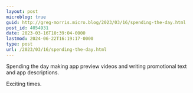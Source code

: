 ```yaml
---
layout: post
microblog: true
guid: http://greg-morris.micro.blog/2023/03/16/spending-the-day.html
post_id: 4054931
date: 2023-03-16T10:39:04-0000
lastmod: 2024-06-22T16:19:17-0000
type: post
url: /2023/03/16/spending-the-day.html
---
```

Spending the day making app preview videos and writing promotional text and app descriptions.

Exciting times. 
